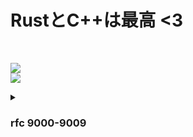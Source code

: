 <h1>RustとC++は最高 <3</h1>

<br/>

[![](https://skillicons.dev/icons?i=arch,zig,bash,rust,cpp)](https://skillicons.dev)
<br/>
[![](https://skillicons.dev/icons?i=figma,html,scss)](https://skillicons.dev)


<details>
  <summary><h3>rfc 9000-9009</h3></summary>
  <h1>RFC <3</h1>

&nbsp;&nbsp;&nbsp;[RFC-9000](https://www.rfc-editor.org/rfc/rfc9000.html)</br>
&nbsp;&nbsp;&nbsp;[RFC-9001](https://www.rfc-editor.org/rfc/rfc9001.html)</br>
&nbsp;&nbsp;&nbsp;[RFC-9002](https://www.rfc-editor.org/rfc/rfc9002.html)</br>
&nbsp;&nbsp;&nbsp;[RFC-9003](https://www.rfc-editor.org/rfc/rfc9003.html)</br>
&nbsp;&nbsp;&nbsp;[RFC-9004](https://www.rfc-editor.org/rfc/rfc9004.html)</br>
&nbsp;&nbsp;&nbsp;[RFC-9005](https://www.rfc-editor.org/rfc/rfc9005.html)</br>
&nbsp;&nbsp;&nbsp;[RFC-9006](https://www.rfc-editor.org/rfc/rfc9006.html)</br>
&nbsp;&nbsp;&nbsp;[RFC-9007](https://www.rfc-editor.org/rfc/rfc9007.html)</br>
&nbsp;&nbsp;&nbsp;[RFC-9008](https://www.rfc-editor.org/rfc/rfc9008.html)</br>
&nbsp;&nbsp;&nbsp;[RFC-9009](https://www.rfc-editor.org/rfc/rfc9009.html)</br>
</details>
